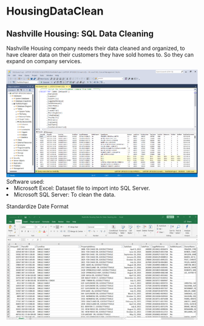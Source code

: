 # HousingDataClean
## Nashville Housing: SQL Data Cleaning 
Nashville Housing company needs their data cleaned and organized, to have clearer data on their customers they have sold homes to. So they can expand on company services. 

<img src="cd_img/SQLHousing.png" width="800">
Software used: 

<li>Microsoft Excel: Dataset file to import into SQL Server. 
<li>Microsoft SQL Server: To clean the data. 

Standardize Date Format

<img src="cd_img/NashH.png" width="800">
